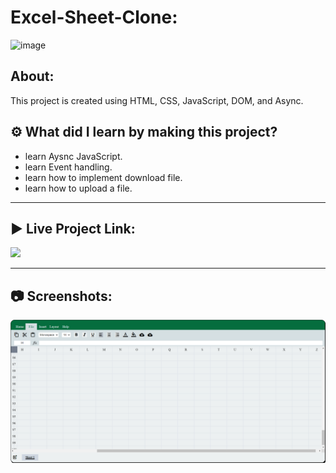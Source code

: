 # Excel-Sheet-Clone:

![image](https://img.shields.io/badge/HTML-CSS-orange)


## About:

This project is created using HTML, CSS, JavaScript, DOM, and Async.

## ⚙️ What did I learn by making this project?

-   learn Aysnc JavaScript.
-   learn Event handling.  
-   learn how to implement download file.
-   learn how to upload a file.

<hr>

## ▶️ Live Project Link:
[<img src= "https://img.shields.io/badge/PROJCET LINK-1DA55F?style=for-the-badge&logo=&logoColor=white" />](https://google-sheet-bay.vercel.app/)

<hr>

## 📷 Screenshots:

![image](https://github.com/geetika-kalyankar/excel-sheet-/blob/main/output/my-image-name%20(4).png)

